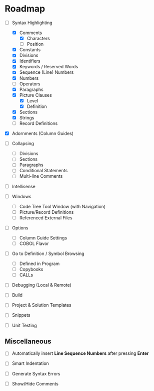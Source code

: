 # Roadmap

- [ ] Syntax Highlighting
    - [X] Comments
      - [X] Characters
      - [ ] Position
    - [X] Constants
    - [X] Divisions
    - [X] Identifiers
    - [X] Keywords / Reserved Words
    - [X] Sequence (Line) Numbers
    - [X] Numbers
    - [ ] Operators
    - [X] Paragraphs
    - [X] Picture Clauses
      - [X] Level
      - [X] Definition
    - [X] Sections
    - [X] Strings
    - [ ] Record Definitions
- [x] Adornments (Column Guides)
- [ ] Collapsing
    - [ ] Divisions
    - [ ] Sections
    - [ ] Paragraphs
    - [ ] Conditional Statements
    - [ ] Multi-line Comments
- [ ] Intellisense
- [ ] Windows
    - [ ] Code Tree Tool Window (with Navigation)
    - [ ] Picture/Record Definitions
    - [ ] Referenced External Files
- [ ] Options
    - [ ] Column Guide Settings
    - [ ] COBOL Flavor 
- [ ] Go to Definition / Symbol Browsing
    - [ ] Defined in Program
    - [ ] Copybooks
    - [ ] CALLs
- [ ] Debugging (Local & Remote)
- [ ] Build
- [ ] Project & Solution Templates
- [ ] Snippets
- [ ] Unit Testing


## Miscellaneous
- [ ] Automatically insert **Line Sequence Numbers** after pressing **Enter**
- [ ] Smart Indentation
- [ ] Generate Syntax Errors
- [ ] Show/Hide Comments


